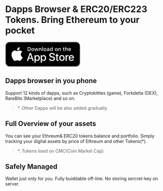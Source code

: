 # Dapps Browser & ERC20/ERC223 Tokens. Bring Ethereum to your pocket

[![applestore](/images/applestore.svg)](https://itunes.apple.com/app/id1288636393/)

## Dapps browser in you phone

Support 12 kinds of dapps,  such as Cryptokitties (game), Forkdelta (DEX),  RareBits (Marketplace) and so on.
> *. Other Dapps will be also added gradually.

## Full Overview of your assets

You can see your Ethreum& ERC20 tokens balance and portfolio.
Simply tracking your digital assets by price of Ethreum and other Tokens(*).
> *. Tokens lised on CMC(Coin Market Cap)

## Safely Managed

Wallet just only for you.
Fully buiddable off-line.
No storing sercret-key on server.
